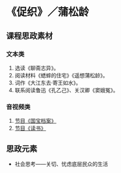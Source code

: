 # 《促织》／蒲松龄

## 课程思政素材

### 文本类

1. 选读《聊斋志异》。
2. 阅读材料《蟋蟀的住宅》《遥想蒲松龄》。
3. 词作《大江东去·寄王如水》。
4. 联系阅读鲁迅《孔乙己》、关汉卿《窦娥冤》。


### 音视频类

1. [节目《国宝档案》](https://tv.cctv.com/2014/11/25/VIDE1416914100034535.shtml)
2. [节目《读书》](https://tv.cctv.com/2011/09/20/VIDE1355508648406365.shtml)

## 思政元素

- 社会思考——关切、忧虑底层民众的生活
